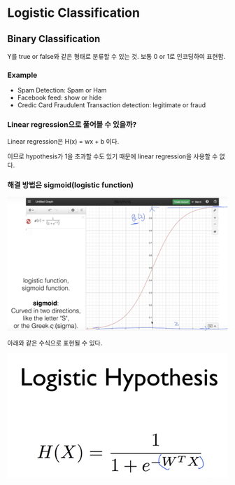 # Logistic Classification

## Binary Classification
Y를 true or false와 같은 형태로 분류할 수 있는 것.
보통 0 or 1로 인코딩하여 표현함.

### Example
- Spam Detection: Spam or Ham
- Facebook feed: show or hide
- Credic Card Fraudulent Transaction detection: legitimate or fraud

### Linear regression으로 풀어볼 수 있을까?
Linear regression은 H(x) = wx + b 이다.

이므로 hypothesis가 1을 초과할 수도 있기 때문에 linear regression을 사용할 수 없다.

### 해결 방법은 sigmoid(logistic function)

![sigmoid](../images/sigmoid.png)

아래와 같은 수식으로 표현될 수 있다.

![logistic_hypothesis](../images/logistic_hypothesis.png)
